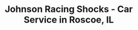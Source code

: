 ---
title: "Johnson Racing Shocks - Car Service in Roscoe, IL"
url: /roscoe/johnson-racing-shocks-car-service-in-roscoe-il/
shop: car repair
---